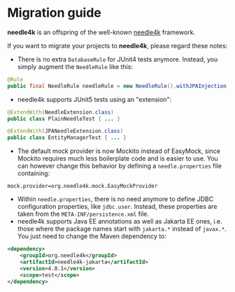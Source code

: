 # Migration guide

**needle4k** is an offspring of the well-known [needle4k](https://needle4j.org/) framework.

If you want to migrate your projects to **needle4k**, please regard these notes:

* There is no extra `DatabaseRule` for JUnit4 tests anymore. Instead, you simply augment the `NeedleRule` like this: 
```java 
@Rule
public final NeedleRule needleRule = new NeedleRule().withJPAInjection();
```
* needle4k supports JUnit5 tests using an "extension":
```java
@ExtendWith(NeedleExtension.class)
public class PlainNeedleTest { ... }
```
```java
@ExtendWith(JPANeedleExtension.class)
public class EntityManagerTest { ... }
```
* The default mock provider is now Mockito instead of EasyMock, since Mockito requires much less boilerplate code and is easier to use. You can however change this behavior by defining a `needle.properties` file containing:
```properties 
mock.provider=org.needle4k.mock.EasyMockProvider
```
* Within `needle.properties`, there is no need anymore to define JDBC configuration properties, like `jdbc.user`. Instead, these properties are taken from the `META-INF/persistence.xml` file.
* needle4k supports Java EE annotations as well as Jakarta EE ones, i.e. those where the package names start with `jakarta.*` instead of `javax.*`. You just need to change the Maven dependency to:
```xml
<dependency>
    <groupId>org.needle4k</groupId>
    <artifactId>needle4k-jakarta</artifactId>
    <version>4.0.1</version>
    <scope>test</scope>
</dependency>
``` 

